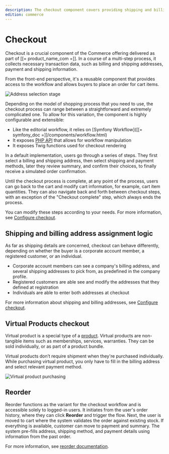 ```yaml
---
description: The checkout component covers providing shipping and billing addresses, and selecting payment and shipping methods.
edition: commerce
---
```


# Checkout

Checkout is a crucial component of the Commerce offering delivered as part of [[= product_name_com =]].
In a course of a multi-step process, it collects necessary transaction data, such as billing and shipping addresses, payment and shipping information.

From the front-end perspective, it's a reusable component that provides access to the workflow and allows buyers to place an order for cart items.

![Address selection stage](checkout.png "Checkout stages")

Depending on the model of shopping process that you need to use, the checkout process can range between a straightforward and extremely complicated one.
To allow for this variation, the component is highly configurable and extensible:

- Like the editorial workflow, it relies on [Symfony Workflow]([[= symfony_doc =]]/components/workflow.html)
- It exposes [PHP API](checkout_api.md) that allows for workflow manipulation
- It exposes Twig functions used for checkout rendering

In a default implementation, users go through a series of steps.
They first select a billing and shipping address, then select shipping and payment methods, later they review summary, and confirm their choices, to finally receive a simulated order confirmation.

Until the checkout process is complete, at any point of the process, users can go back to the cart and modify cart information, for example, cart item quantities.
They can also navigate back and forth between checkout steps, with an exception of the "Checkout complete" step, which always ends the process.

You can modify these steps according to your needs.
For more information, see [Configure checkout](configure_checkout.md).

## Shipping and billing address assignment logic

As far as shipping details are concerned, checkout can behave differently, depending on whether the buyer is a corporate account member, a registered customer, or an individual.

- Corporate account members can see a company's billing address, and several shipping addresses to pick from, as predefined in the company profile.
- Registered customers are able see and modify the addresses that they defined at registration
- Individuals are able to enter both addresses at checkout

For more information about shipping and billing addresses, see [Configure checkout](configure_checkout.md#configure-shipping-and-billing-address-field-format).

## Virtual Products checkout

Virtual product is a special type of a [product](products.md). Virtual products are non-tangible items such as memberships, services, warranties.
They can be sold individually, or as part of a product bundle.

Virtual products don’t require shipment when they're purchased individually.
While purchasing virtual product, you only have to fill in the billing address and select relevant payment method.

![`Virtual product purchasing`](virtual_product_purchase.png "Virtual product purchasing")

## Reorder

Reorder functions as the variant for the checkout workflow and is accessible solely to logged-in users.
It initiates from the user's order history, where they can click **Reorder** and trigger the flow.
Next, the user is moved to cart where the system validates the order against existing stock.
If everything is available, customer can move to payment and summary.
The system pre-fills address, shipping method, and payment details using information from the past order.

For more information, see [reorder documentation](reorder.md).
